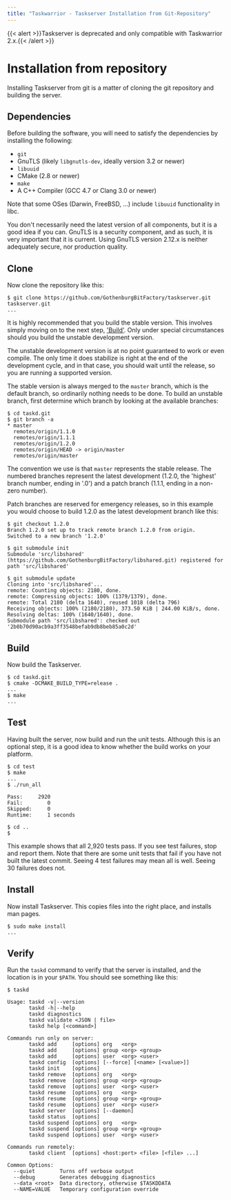 ```yaml
---
title: "Taskwarrior - Taskserver Installation from Git-Repository"
---
```

{{< alert >}}Taskserver is deprecated and only compatible with Taskwarrior 2.x.{{< /alert >}}

# Installation from repository

Installing Taskserver from git is a matter of cloning the git repository and building the server.

## Dependencies

Before building the software, you will need to satisfy the dependencies by installing the following:

- `git`
- GnuTLS (likely `libgnutls-dev`, ideally version 3.2 or newer)
- `libuuid`
- CMake (2.8 or newer)
- `make`
- A C++ Compiler (GCC 4.7 or Clang 3.0 or newer)

Note that some OSes (Darwin, FreeBSD, ...) include `libuuid` functionality in libc.

You don't necessarily need the latest version of all components, but it is a good idea if you can.
GnuTLS is a security component, and as such, it is very important that it is current.
Using GnuTLS version 2.12.x is neither adequately secure, nor production quality.

## Clone

Now clone the repository like this:

```
$ git clone https://github.com/GothenburgBitFactory/taskserver.git taskserver.git
...
```

It is highly recommended that you build the stable version.
This involves simply moving on to the next step, ['Build'](#build).
Only under special circumstances should you build the unstable development version.

The unstable development version is at no point guaranteed to work or even compile.
The only time it does stabilize is right at the end of the development cycle, and in that case, you should wait until the release, so you are running a supported version.

The stable version is always merged to the `master` branch, which is the default branch, so ordinarily nothing needs to be done.
To build an unstable branch, first determine which branch by looking at the available branches:

```
$ cd taskd.git
$ git branch -a
* master
  remotes/origin/1.1.0
  remotes/origin/1.1.1
  remotes/origin/1.2.0
  remotes/origin/HEAD -> origin/master
  remotes/origin/master
```

The convention we use is that `master` represents the stable release.
The numbered branches represent the latest development (1.2.0, the 'highest' branch number, ending in '.0') and a patch branch (1.1.1, ending in a non-zero number).

Patch branches are reserved for emergency releases, so in this example you would choose to build 1.2.0 as the latest development branch like this:

```
$ git checkout 1.2.0
Branch 1.2.0 set up to track remote branch 1.2.0 from origin.
Switched to a new branch '1.2.0'

$ git submodule init
Submodule 'src/libshared' (https://github.com/GothenburgBitFactory/libshared.git) registered for path 'src/libshared'

$ git submodule update
Cloning into 'src/libshared'...
remote: Counting objects: 2180, done.
remote: Compressing objects: 100% (1379/1379), done.
remote: Total 2180 (delta 1640), reused 1018 (delta 796)
Receiving objects: 100% (2180/2180), 373.50 KiB | 244.00 KiB/s, done.
Resolving deltas: 100% (1640/1640), done.
Submodule path 'src/libshared': checked out '2b0b70d90acb9a3ff3548befab9db8beb85a0c2d'
```

## Build

Now build the Taskserver.

```
$ cd taskd.git
$ cmake -DCMAKE_BUILD_TYPE=release .
...
$ make
...
```

## Test

Having built the server, now build and run the unit tests.
Although this is an optional step, it is a good idea to know whether the build works on your platform.

```
$ cd test
$ make
...
$ ./run_all

Pass:     2920
Fail:        0
Skipped:     0
Runtime:     1 seconds

$ cd ..
$
```

This example shows that all 2,920 tests pass.
If you see test failures, stop and report them.
Note that there are some unit tests that fail if you have not built the latest commit.
Seeing 4 test failures may mean all is well.
Seeing 30 failures does not.

## Install

Now install Taskserver.
This copies files into the right place, and installs man pages.

```
$ sudo make install
...
```

## Verify

Run the `taskd` command to verify that the server is installed, and the location is in your `$PATH`.
You should see something like this:

```
$ taskd

Usage: taskd -v|--version
       taskd -h|--help
       taskd diagnostics
       taskd validate <JSON | file>
       taskd help [<command>]

Commands run only on server:
       taskd add     [options] org   <org>
       taskd add     [options] group <org> <group>
       taskd add     [options] user  <org> <user>
       taskd config  [options] [--force] [<name> [<value>]]
       taskd init    [options]
       taskd remove  [options] org   <org>
       taskd remove  [options] group <org> <group>
       taskd remove  [options] user  <org> <user>
       taskd resume  [options] org   <org>
       taskd resume  [options] group <org> <group>
       taskd resume  [options] user  <org> <user>
       taskd server  [options] [--daemon]
       taskd status  [options]
       taskd suspend [options] org   <org>
       taskd suspend [options] group <org> <group>
       taskd suspend [options] user  <org> <user>

Commands run remotely:
       taskd client  [options] <host:port> <file> [<file> ...]

Common Options:
  --quiet        Turns off verbose output
  --debug        Generates debugging diagnostics
  --data <root>  Data directory, otherwise $TASKDDATA
  --NAME=VALUE   Temporary configuration override
```
